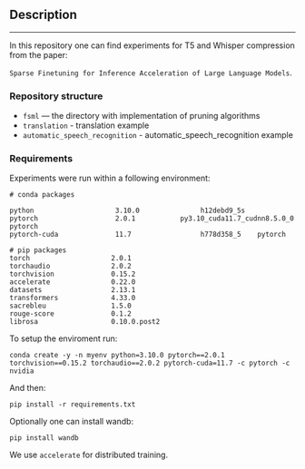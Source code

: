 ## Description 
---

In this repository one can find experiments for T5 and Whisper compression
from the paper:

`Sparse Finetuning for Inference Acceleration
of Large Language Models`.

### Repository structure

- `fsml` — the directory with implementation of pruning algorithms
- `translation` - translation example
- `automatic_speech_recognition` - automatic_speech_recognition example

### Requirements

Experiments were run within a following environment:

```
# conda packages

python                    3.10.0               h12debd9_5s
pytorch                   2.0.1           py3.10_cuda11.7_cudnn8.5.0_0    pytorch
pytorch-cuda              11.7                 h778d358_5    pytorch

# pip packages
torch                    2.0.1
torchaudio               2.0.2
torchvision              0.15.2
accelerate               0.22.0
datasets                 2.13.1
transformers             4.33.0
sacrebleu                1.5.0
rouge-score              0.1.2
librosa                  0.10.0.post2
```

To setup the enviroment run:

`conda create -y -n myenv python=3.10.0 pytorch==2.0.1 torchvision==0.15.2 torchaudio==2.0.2 pytorch-cuda=11.7 -c pytorch -c nvidia`

And then:

`pip install -r requirements.txt`

Optionally one can install wandb:

`pip install wandb`

We use `accelerate` for distributed training.
